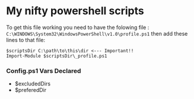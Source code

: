 ﻿# My nifty powershell scripts

To get this file working you need to have the folowing file :
`C:\WINDOWS\System32\WindowsPowerShell\v1.0\profile.ps1`
then add these lines to that file:

```
$scriptsDir C:\path\to\this\dir <--- Important!!
Import-Module $scriptsDir\_profile.ps1
```

### Config.ps1 Vars Declared 
* $excludedDirs
* $preferedDir
